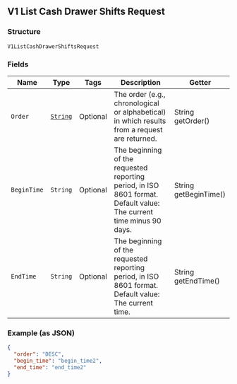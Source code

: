 ## V1 List Cash Drawer Shifts Request

### Structure

`V1ListCashDrawerShiftsRequest`

### Fields

| Name | Type | Tags | Description | Getter |
|  --- | --- | --- | --- | --- |
| `Order` | [`String`](/doc/models/sort-order.md) | Optional | The order (e.g., chronological or alphabetical) in which results from a request are returned. | String getOrder() |
| `BeginTime` | `String` | Optional | The beginning of the requested reporting period, in ISO 8601 format. Default value: The current time minus 90 days. | String getBeginTime() |
| `EndTime` | `String` | Optional | The beginning of the requested reporting period, in ISO 8601 format. Default value: The current time. | String getEndTime() |

### Example (as JSON)

```json
{
  "order": "DESC",
  "begin_time": "begin_time2",
  "end_time": "end_time2"
}
```

